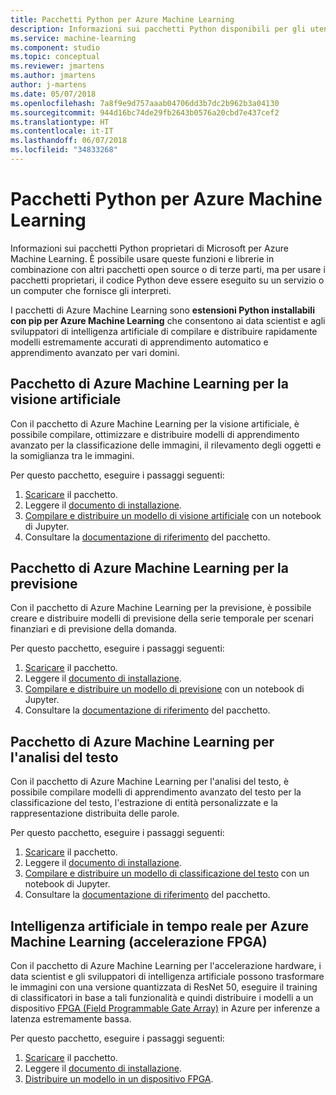 ```yaml
---
title: Pacchetti Python per Azure Machine Learning
description: Informazioni sui pacchetti Python disponibili per gli utenti di Azure Machine Learning.
ms.service: machine-learning
ms.component: studio
ms.topic: conceptual
ms.reviewer: jmartens
ms.author: jmartens
author: j-martens
ms.date: 05/07/2018
ms.openlocfilehash: 7a8f9e9d757aaab04706dd3b7dc2b962b3a04130
ms.sourcegitcommit: 944d16bc74de29fb2643b0576a20cbd7e437cef2
ms.translationtype: HT
ms.contentlocale: it-IT
ms.lasthandoff: 06/07/2018
ms.locfileid: "34833268"
---
```

# <a name="python-packages-for-azure-machine-learning"></a>Pacchetti Python per Azure Machine Learning

Informazioni sui pacchetti Python proprietari di Microsoft per Azure Machine Learning. È possibile usare queste funzioni e librerie in combinazione con altri pacchetti open source o di terze parti, ma per usare i pacchetti proprietari, il codice Python deve essere eseguito su un servizio o un computer che fornisce gli interpreti.

I pacchetti di Azure Machine Learning sono **estensioni Python installabili con pip per Azure Machine Learning** che consentono ai data scientist e agli sviluppatori di intelligenza artificiale di compilare e distribuire rapidamente modelli estremamente accurati di apprendimento automatico e apprendimento avanzato per vari domini.

<a name="amlpcv"></a>
## <a name="azure-ml-package-for-computer-vision"></a>Pacchetto di Azure Machine Learning per la visione artificiale

Con il pacchetto di Azure Machine Learning per la visione artificiale, è possibile compilare, ottimizzare e distribuire modelli di apprendimento avanzato per la classificazione delle immagini, il rilevamento degli oggetti e la somiglianza tra le immagini.

Per questo pacchetto, eseguire i passaggi seguenti:
1. [Scaricare](https://aka.ms/aml-packages/vision/download) il pacchetto.
1. Leggere il [documento di installazione](https://aka.ms/aml-packages/vision).
1. [Compilare e distribuire un modello di visione artificiale](how-to-build-deploy-image-classification-models.md) con un notebook di Jupyter.
1. Consultare la [documentazione di riferimento](https://aka.ms/aml-packages/vision) del pacchetto.

<a name="amlpf"></a>
## <a name="azure-ml-package-for-forecasting"></a>Pacchetto di Azure Machine Learning per la previsione

Con il pacchetto di Azure Machine Learning per la previsione, è possibile creare e distribuire modelli di previsione della serie temporale per scenari finanziari e di previsione della domanda.

Per questo pacchetto, eseguire i passaggi seguenti:
1. [Scaricare](https://aka.ms/aml-packages/forecasting/download) il pacchetto.
1. Leggere il [documento di installazione](https://aka.ms/aml-packages/forecasting).
1. [Compilare e distribuire un modello di previsione](how-to-build-deploy-forecast-models.md) con un notebook di Jupyter.
1. Consultare la [documentazione di riferimento](https://aka.ms/aml-packages/forecasting) del pacchetto.

<a name="amlpta"></a>
## <a name="azure-ml-package-for-text-analytics"></a>Pacchetto di Azure Machine Learning per l'analisi del testo

Con il pacchetto di Azure Machine Learning per l'analisi del testo, è possibile compilare modelli di apprendimento avanzato del testo per la classificazione del testo, l'estrazione di entità personalizzate e la rappresentazione distribuita delle parole.

Per questo pacchetto, eseguire i passaggi seguenti:
1. [Scaricare](https://aka.ms/aml-packages/text/download) il pacchetto.
1. Leggere il [documento di installazione](https://aka.ms/aml-packages/text).
1. [Compilare e distribuire un modello di classificazione del testo](how-to-build-deploy-text-classification-models.md) con un notebook di Jupyter.
1. Consultare la [documentazione di riferimento](https://aka.ms/aml-packages/text) del pacchetto.

<a name="amlrealtimeai"></a>
## <a name="amlrealtimeai-fpga-acceleration"></a>Intelligenza artificiale in tempo reale per Azure Machine Learning (accelerazione FPGA)

Con il pacchetto di Azure Machine Learning per l'accelerazione hardware, i data scientist e gli sviluppatori di intelligenza artificiale possono trasformare le immagini con una versione quantizzata di ResNet 50, eseguire il training di classificatori in base a tali funzionalità e quindi distribuire i modelli a un dispositivo [FPGA (Field Programmable Gate Array)](concept-accelerate-with-fpgas.md) in Azure per inferenze a latenza estremamente bassa.

Per questo pacchetto, eseguire i passaggi seguenti:
1. [Scaricare](https://aka.ms/aml-real-time-ai-package) il pacchetto.
1. Leggere il [documento di installazione](reference-fpga-package-overview.md).
1. [Distribuire un modello in un dispositivo FPGA](how-to-deploy-fpga-web-service.md).

